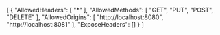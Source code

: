 [
    {
        "AllowedHeaders": [
            "*"
        ],
        "AllowedMethods": [
            "GET",
            "PUT",
            "POST",
            "DELETE"
        ],
        "AllowedOrigins": [
            "http://localhost:8080",
            "http://localhost:8081"
        ],
        "ExposeHeaders": []
    }
]
